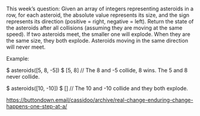 This week’s question:
Given an array of integers representing asteroids in a row, for each asteroid, the absolute value represents its size, and the sign represents its direction (positive = right, negative = left). Return the state of the asteroids after all collisions (assuming they are moving at the same speed). If two asteroids meet, the smaller one will explode. When they are the same size, they both explode. Asteroids moving in the same direction will never meet.

Example:

$ asteroids([5, 8, -5])
$ [5, 8] // The 8 and -5 collide, 8 wins. The 5 and 8 never collide.

$ asteroids([10, -10]) $ [] // The 10 and -10 collide and they both explode. 

https://buttondown.email/cassidoo/archive/real-change-enduring-change-happens-one-step-at-a/